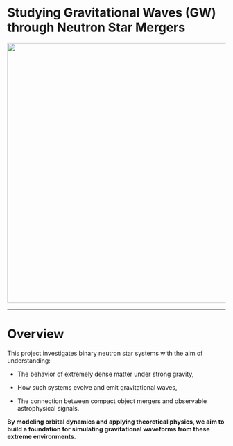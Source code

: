 # Studying Gravitational Waves (GW) through Neutron Star Mergers


   <img src="https://github.com/user-attachments/assets/93c92204-689e-4cbb-95c1-359ddad9d198" width="600" />

  _____________________________________________________________________________________________________________________

# Overview

This project investigates binary neutron star systems with the aim of understanding:

- The behavior of extremely dense matter under strong gravity,

- How such systems evolve and emit gravitational waves,

- The connection between compact object mergers and observable astrophysical signals.

**By modeling orbital dynamics and applying theoretical physics, we aim to build a foundation for simulating gravitational waveforms from these extreme environments.**
